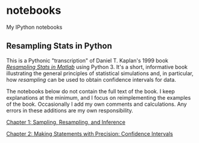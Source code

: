 # notebooks
My IPython notebooks

## Resampling Stats in Python
This is a Pythonic "transcription" of Daniel T. Kaplan's 1999 book [_Resampling Stats in Matlab_](http://www.macalester.edu/~kaplan/Resampling/PDF/index.html) using Python 3. It's a short, informative book illustrating the general principles of statistical simulations and, in particular, how *resampling* can be used to obtain confidence intervals for data.

The notebooks below do not contain the full text of the book. I keep explanations at the minimum, and I focus on reimplementing the examples of the book. Occasionally I add my own comments and calculations. Any errors in these additions are my own responsibility.

[Chapter 1: Sampling, Resampling, and Inference](http://nbviewer.ipython.org/github/mkozturk/notebooks/blob/master/Resampling%20Stats%20in%20Python%20-%20Chapter%201.ipynb)

[Chapter 2: Making Statements with Precision: Confidence Intervals](http://nbviewer.ipython.org/github/mkozturk/notebooks/blob/master/Resampling%20Stats%20in%20Python%20-%20Chapter%202.ipynb)


